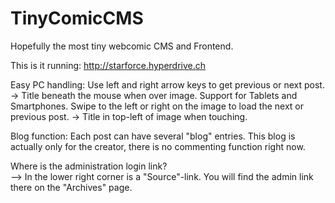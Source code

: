 # TinyComicCMS
Hopefully the most tiny webcomic CMS and Frontend. 

This is it running: http://starforce.hyperdrive.ch

Easy PC handling: Use left and right arrow keys to get previous or next post.
-> Title beneath the mouse when over image.
Support for Tablets and Smartphones. Swipe to the left or right on the image to load the next or previous post.
-> Title in top-left of image when touching.

Blog function: Each post can have several "blog" entries. This blog is actually only for the creator, there is no commenting function right now.

Where is the administration login link?    
--> In the lower right corner is a "Source"-link. You will find the admin link there on the "Archives" page.
